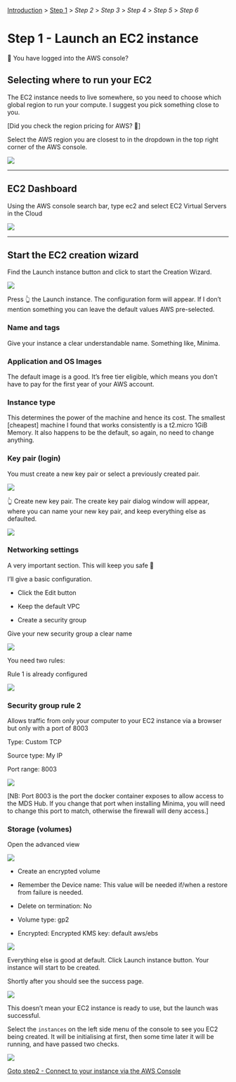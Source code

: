 [Introduction](../index.md) > <u>Step 1</u> > *Step 2* > *Step 3* > *Step 4* > *Step 5* > *Step 6*

# Step 1 - Launch an EC2 instance

🧐 You have logged into the AWS console?

## Selecting where to run your EC2

The EC2 instance needs to live somewhere, so you need to choose which global region to run your compute. I suggest you pick something close to you. 

[Did you check the region pricing for AWS? 🤥]

Select the AWS region you are closest to in the dropdown in the top right corner of the AWS console. 

![](selectRegion.png)

---
## EC2 Dashboard

Using the AWS console search bar, type ec2 and select EC2 Virtual Servers in the Cloud

![](ec2Dashboard.png)

---
## Start the EC2 creation wizard

Find the Launch instance button and click to start the Creation Wizard.


![](launchEC2Wizard.png)

Press 👆 the Launch instance. The configuration form will appear. If I don’t mention something you can leave the default values AWS pre-selected. 

### Name and tags

Give your instance a clear understandable name. Something like, Minima.

### Application and OS Images

The default image is a good. It’s free tier eligible, which means you don’t have to pay for the first year of your AWS account.

### Instance type

This determines the power of the machine and hence its cost. The smallest [cheapest] machine I found that works consistently is a t2.micro 1GiB Memory. It also happens to be the default, so again, no need to change anything. 

### Key pair (login)

You must create a new key pair or select a previously created pair.

![](keypairCreation.png)

👆 Create new key pair. The create key pair dialog window will appear, where you can name your new key pair, and keep everything else as defaulted. 

![](createKeyPairWizard.png)

### Networking settings

A very important section. This will keep you safe 🥽 

I’ll give a basic configuration.

* Click the Edit button

* Keep the default VPC

* Create a security group

Give your new security group a clear name

![](securityGroupName.png)


You need two rules:

Rule 1 is already configured

![](securityRule1.png)

### Security group rule 2

Allows traffic from only your computer to your EC2 instance via a browser but only with a port of 8003

Type: Custom TCP

Source type: My IP

Port range: 8003

![](securityRule2.png)

[NB: Port 8003 is the port the docker container exposes to allow access to the MDS Hub. If you change that port when installing Minima, you will need to change this port to match, otherwise the firewall will deny access.]

### Storage (volumes)

Open the advanced view 

![](storageAdvancedSettings.png)

* Create an encrypted volume

* Remember the Device name: This value will be needed if/when a restore from failure is needed. 

* Delete on termination: No

* Volume type: gp2

* Encrypted: Encrypted KMS key: default aws/ebs

![](defaultKMS.png)

Everything else is good at default. Click Launch instance button. Your instance will start to be created. 

Shortly after you should see the success page. 

![](successNotice.png)

This doesn’t mean your EC2 instance is ready to use, but the launch was successful. 

Select the `instances` on the left side menu of the console to see you EC2 being created. It will be initialising at first, then some time later it will be running, and have passed two checks. 

![](ec2InstanceList.png)

[Goto step2 - Connect to your instance via the AWS Console](../step2/index.md)